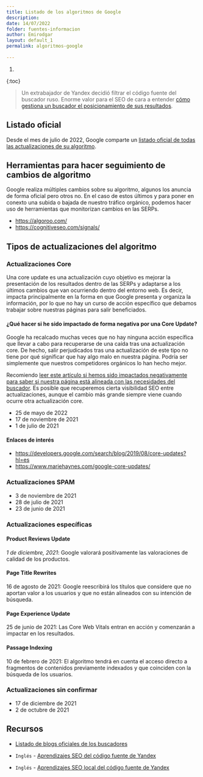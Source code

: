 ```yaml
---
title: Listado de los algoritmos de Google
description: 
date: 14/07/2022
folder: fuentes-informacion
author: Emirodgar
layout: default_1
permalink: algoritmos-google
  
---
```


1. 
{:toc}


> Un extrabajador de Yandex decidió filtrar el código fuente del buscador ruso. Enorme valor para el SEO de cara a entender [cómo gestiona un buscador el posicionamiento de sus resultados](https://searchengineland.com/yandex-leak-learnings-392393).

## Listado oficial

Desde el mes de julio de 2022, Google comparte un [listado oficial de todas las actualizaciones de su algoritmo](https://developers.google.com/search/updates/ranking).

## Herramientas para hacer seguimiento de cambios de algoritmo

Google realiza múltiples cambios sobre su algoritmo, algunos los anuncia de forma oficial pero otros no. En el caso de estos últimos y para poner en conexto una subida o bajada de nuestro tráfico orgánico, podemos hacer uso de herramientas que monitorizan cambios en las SERPs.

- https://algoroo.com/
- https://cognitiveseo.com/signals/

## Tipos de actualizaciones del algoritmo

### Actualizaciones Core

Una core update es una actualización cuyo objetivo es mejorar la presentación de los resultados dentro de las SERPs y adaptarse a los últimos cambios que van ocurriendo dentro del entorno web. Es decir, impacta principalmente en la forma en que Google presenta y organiza la información, por lo que no hay un curso de acción específico que debamos trabajar sobre nuestras páginas para salir beneficiados.

#### ¿Qué hacer si he sido impactado de forma negativa por una Core Update?

Google ha recalcado muchas veces que no hay ninguna acción específica que llevar a cabo para recuperarse de una caída tras una actualización core. De hecho, salir perjudicados tras una actualización de este tipo no tiene por qué significar que hay algo malo en nuestra página. Podría ser simplemente que nuestros competidores orgánicos lo han hecho mejor.

Recomiendo [leer este artículo si hemos sido impactados negativamente para saber si nuestra página está alineada con las necesidades del buscador](https://developers.google.com/search/blog/2019/08/core-updates?hl=es). Es posible que recuperemos cierta visibilidad SEO entre actualizaciones, aunque el cambio más grande siempre viene cuando ocurre otra actualización core. 

- 25 de mayo de 2022
- 17 de noviembre de 2021
- 1 de julio de 2021

#### Enlaces de interés

- https://developers.google.com/search/blog/2019/08/core-updates?hl=es
- https://www.mariehaynes.com/google-core-updates/

### Actualizaciones SPAM
 - 3 de noviembre de 2021
 - 28 de julio de 2021
 - 23 de junio de 2021

### Actualizaciones específicas

#### Product Reviews Update

*1 de diciembre, 2021*: Google valorará positivamente las valoraciones de calidad de los productos.
 
#### Page Title Rewrites

16 de agosto de 2021: Google reescribirá los títulos que considere que no aportan valor a los usuarios y que no están alineados con su intención de búsqueda.

#### Page Experience Update 

25 de junio de 2021: Las Core Web Vitals entran en acción y comenzarán a impactar en los resultados.

#### Passage Indexing

10 de febrero de 2021: El algoritmo tendrá en cuenta el acceso directo a fragmentos de contenidos previamente indexados y que coinciden con la búsqueda de los usuarios.

### Actualizaciones sin confirmar

  - 17 de diciembre de 2021
  - 2 de octubre de 2021



## Recursos

- [Listado de blogs oficiales de los buscadores](https://chuletaseo.com/blogs-oficiales)

- `Inglés` - [Aprendizajes SEO del código fuente de Yandex](https://www.kevin-indig.com/seos-are-estimating-the-yandex-leak/)

- `Inglés` - [Aprendizajes SEO local del código fuente de Yandex](https://www.localseoguide.com/yandex-local-seo-ranking-factors/)

